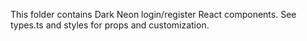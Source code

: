 This folder contains Dark Neon login/register React components. See types.ts and styles for props and customization.

